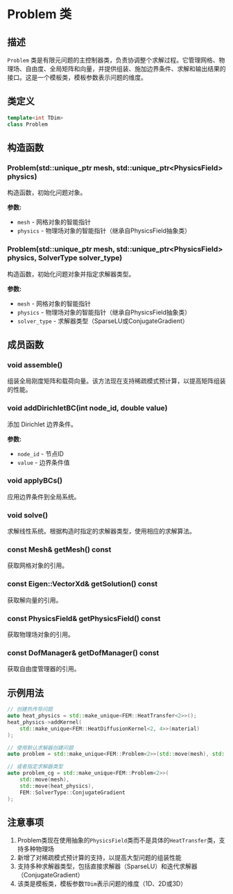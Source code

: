 # Problem 类

## 描述

`Problem` 类是有限元问题的主控制器类，负责协调整个求解过程。它管理网格、物理场、自由度、全局矩阵和向量，并提供组装、施加边界条件、求解和输出结果的接口。这是一个模板类，模板参数表示问题的维度。

## 类定义

```cpp
template<int TDim>
class Problem
```

## 构造函数

### Problem(std::unique_ptr<Mesh> mesh, std::unique_ptr<PhysicsField<TDim>> physics)

构造函数，初始化问题对象。

**参数:**
- `mesh` - 网格对象的智能指针
- `physics` - 物理场对象的智能指针（继承自PhysicsField抽象类）

### Problem(std::unique_ptr<Mesh> mesh, std::unique_ptr<PhysicsField<TDim>> physics, SolverType solver_type)

构造函数，初始化问题对象并指定求解器类型。

**参数:**
- `mesh` - 网格对象的智能指针
- `physics` - 物理场对象的智能指针（继承自PhysicsField抽象类）
- `solver_type` - 求解器类型（SparseLU或ConjugateGradient）

## 成员函数

### void assemble()

组装全局刚度矩阵和载荷向量。该方法现在支持稀疏模式预计算，以提高矩阵组装的性能。

### void addDirichletBC(int node_id, double value)

添加 Dirichlet 边界条件。

**参数:**
- `node_id` - 节点ID
- `value` - 边界条件值

### void applyBCs()

应用边界条件到全局系统。

### void solve()

求解线性系统。根据构造时指定的求解器类型，使用相应的求解算法。


### const Mesh& getMesh() const

获取网格对象的引用。

### const Eigen::VectorXd& getSolution() const

获取解向量的引用。

### const PhysicsField<TDim>& getPhysicsField() const

获取物理场对象的引用。

### const DofManager& getDofManager() const

获取自由度管理器的引用。

## 示例用法

```cpp
// 创建热传导问题
auto heat_physics = std::make_unique<FEM::HeatTransfer<2>>();
heat_physics->addKernel(
    std::make_unique<FEM::HeatDiffusionKernel<2, 4>>(material)
);

// 使用默认求解器创建问题
auto problem = std::make_unique<FEM::Problem<2>>(std::move(mesh), std::move(heat_physics));

// 或者指定求解器类型
auto problem_cg = std::make_unique<FEM::Problem<2>>(
    std::move(mesh), 
    std::move(heat_physics), 
    FEM::SolverType::ConjugateGradient
);
```

## 注意事项

1. Problem类现在使用抽象的`PhysicsField`类而不是具体的`HeatTransfer`类，支持多种物理场
2. 新增了对稀疏模式预计算的支持，以提高大型问题的组装性能
3. 支持多种求解器类型，包括直接求解器（SparseLU）和迭代求解器（ConjugateGradient）
4. 该类是模板类，模板参数`TDim`表示问题的维度（1D、2D或3D）
